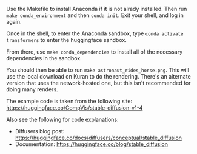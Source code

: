 Use the Makefile to install Anaconda if it is not alrady installed.  Then run `make conda_environment` and then `conda init`. Exit your shell, and log in again.


Once in the shell, to enter the Anaconda sandbox, type `conda activate transformers` to enter the huggingface sandbox.

From there, use `make conda_dependencies` to install all of the necessary dependencies in the sandbox.  

You should then be able to run `make astronaut_rides_horse.png`.  This will use the local download on Kuran to do the rendering.  There's an alternate version that uses the network-hosted one, but this isn't recommended for doing many renders.

The example code is taken from the following site: https://huggingface.co/CompVis/stable-diffusion-v1-4

Also see the following for code explanations:

* Diffusers blog post: https://huggingface.co/docs/diffusers/conceptual/stable_diffusion
* Documentation: https://huggingface.co/blog/stable_diffusion
